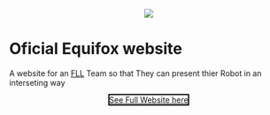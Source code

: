 <p align="center">
  <img src="https://teamequifox.netlify.com/img/log.png" />
 </p>
<h1> Oficial Equifox website </h1>
<p>A website for an <acronym title="First Lego League"><a href="http://firstlegoleague.org/">FLL</a></acronym> Team so that 
They can present thier Robot in an interseting way</p>
<p align="center">
  <a style="border: solid 2px black" href="teamequifox.netlify.com">See Full Website here</a>
</p>
